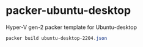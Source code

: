 # packer-ubuntu-desktop
Hyper-V gen-2 packer template for Ubuntu-desktop


``` Powershell
packer build ubuntu-desktop-2204.json
```
